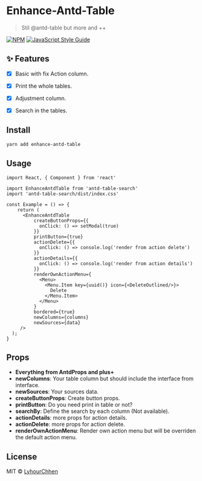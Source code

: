 # Enhance-Antd-Table 

> Stil @antd-table but more and ++

[![NPM](https://img.shields.io/npm/v/antd-table-search.svg)](https://www.npmjs.com/package/enhance-antd-table) [![JavaScript Style Guide](https://img.shields.io/badge/code_style-standard-brightgreen.svg)](https://standardjs.com)

## ✨ Features

-   [x] Basic with fix Action column.
-   [x] Print the whole tables.
-   [x] Adjustment column.
-   [x] Search in the tables.


## Install

```bash
yarn add enhance-antd-table
```

## Usage

```tsx
import React, { Component } from 'react'

import EnhanceAntdTable from 'antd-table-search'
import 'antd-table-search/dist/index.css'

const Example = () => {
    return (
      <EnhanceAntdTable
          createButtonProps={{
            onClick: () => setModal(true)
          }}
          printButton={true}
          actionDelete={{
            onClick: () => console.log('render from action delete')
          }}
          actionDetails={{
            onClick: () => console.log('render from action details')
          }}
          renderOwnActionMenu={
            <Menu>
              <Menu.Item key={uuid()} icon={<DeleteOutlined/>}>
                Delete
              </Menu.Item>
            </Menu>
          }
          bordered={true}
          newColumns={columns}
          newSources={data}
     />
  );
}
```
## Props 
 - **Everything from AntdProps and plus+**
 - **newColumns**: Your table column but should include the interface from interface.
 - **newSources**: Your sources data.
 - **createButtonProps**: Create button props.
 - **printButton**: Do you need print in table or not? 
 - **searchBy**: Define the search by each column (Not available).
 - **actionDetails**: more props for action details.
 - **actionDelete**: more props for action delete. 
 - **renderOwnActionMenu**: Render own action menu but will be overriden the default action menu.
  

## License

MIT © [LyhourChhen](https://github.com/LyhourChhen)
